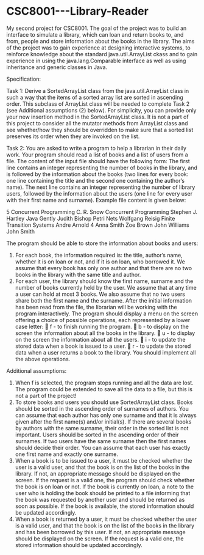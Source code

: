 # CSC8001---Library-Reader

My second project for CSC8001. The goal of the project was to build an interface to simulate a library, which can loan and return books to, and from, people and store information about the books in the library. The aims of the project was to gain experience at designing interactive systems, to reinforce knowledge about the standard java.util.ArrayList<E> ckass and to gain experience in using the java.lang.Comparable<E> interface as well as using inheritance and generic classes in Java.

Specification:

Task 1:
Derive a SortedArrayList<E> class from the java.util.ArrayList<E> class in
such a way that the items of a sorted array list are sorted in ascending order. This subclass of
ArrayList<E> class will be needed to complete Task 2 (see Additional assumptions (2)
below). For simplicity, you can provide only your new insertion method in the
SortedArrayList<E> class. It is not a part of this project to consider all the mutator
methods from ArrayList<E> class and see whether/how they should be overridden to
make sure that a sorted list preserves its order when they are invoked on the list.

Task 2:
You are asked to write a program to help a librarian in their daily work. Your program should
read a list of books and a list of users from a file. The content of the input file should have the
following form: The first line contains an integer representing the number of books in the
library, and is followed by the information about the books (two lines for every book: one
line containing the title and the second one containing the author’s name). The next line
contains an integer representing the number of library users, followed by the information
about the users (one line for every user with their first name and surname). Example file
content is given below:

5
Concurrent Programming
C. R. Snow
Concurrent Programming
Stephen J. Hartley
Java Gently
Judith Bishop
Petri Nets
Wolfgang Reisig
Finite Transition Systems
Andre Arnold
4
Anna Smith
Zoe Brown
John Williams
John Smith

The program should be able to store the information about books and users:
1. For each book, the information required is: the title, author’s name, whether it is on
loan or not, and if it is on loan, who borrowed it. We assume that every book has only
one author and that there are no two books in the library with the same title and
author.
2. For each user, the library should know the first name, surname and the number of
books currently held by the user. We assume that at any time a user can hold at most 3
books. We also assume that no two users share both the first name and the surname.
After the initial information has been read from the file, the librarian will be working with the
program interactively. The program should display a menu on the screen offering a choice of
possible operations, each represented by a lower case letter:
 f - to finish running the program.
 b - to display on the screen the information about all the books in the library.
 u - to display on the screen the information about all the users.
 i - to update the stored data when a book is issued to a user.
 r - to update the stored data when a user returns a book to the library.
You should implement all the above operations.

Additional assumptions:
1. When f is selected, the program stops running and all the data are lost. The program
could be extended to save all the data to a file, but this is not a part of the project!
2. To store books and users you should use SortedArrayList<E> class. Books
should be sorted in the ascending order of surnames of authors. You can assume that
each author has only one surname and that it is always given after the first name(s)
and/or initial(s). If there are several books by authors with the same surname, their
order in the sorted list is not important. Users should be sorted in the ascending order
of their surnames. If two users have the same surname then the first names should
decide their order. You can assume that each user has exactly one first name and
exactly one surname.
3. When a book is to be issued to a user, it must be checked whether the user is a valid
user, and that the book is on the list of the books in the library. If not, an appropriate
message should be displayed on the screen. If the request is a valid one, the program
should check whether the book is on loan or not. If the book is currently on loan, a
note to the user who is holding the book should be printed to a file informing that the
book was requested by another user and should be returned as soon as possible. If the
book is available, the stored information should be updated accordingly.
4. When a book is returned by a user, it must be checked whether the user is a valid user,
and that the book is on the list of the books in the library and has been borrowed by
this user. If not, an appropriate message should be displayed on the screen. If the
request is a valid one, the stored information should be updated accordingly.
